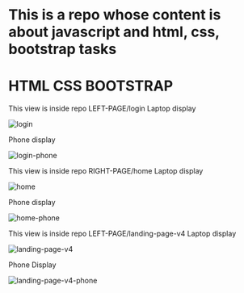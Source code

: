 # This is a repo whose content is about javascript and html, css, bootstrap tasks


# HTML CSS BOOTSTRAP
This view is inside repo LEFT-PAGE/login
Laptop display

![login](https://user-images.githubusercontent.com/55839592/99247760-f98dd180-2839-11eb-9207-84e47d7e1906.png)

Phone display

![login-phone](https://user-images.githubusercontent.com/55839592/99247767-fbf02b80-2839-11eb-9017-75210acbe6c6.png)

This view is inside repo RIGHT-PAGE/home
Laptop display

![home](https://user-images.githubusercontent.com/55839592/99248145-98b2c900-283a-11eb-858a-7c11498a3079.png)

Phone display

![home-phone](https://user-images.githubusercontent.com/55839592/99248151-9a7c8c80-283a-11eb-8994-a47b8bc534cb.png)

This view is inside repo LEFT-PAGE/landing-page-v4
Laptop display

![landing-page-v4](https://user-images.githubusercontent.com/55839592/99248157-9b152300-283a-11eb-90ff-4681130380d8.png)

Phone Display

![landing-page-v4-phone](https://user-images.githubusercontent.com/55839592/99248164-9cdee680-283a-11eb-8177-84f0cf30f0f6.png)
